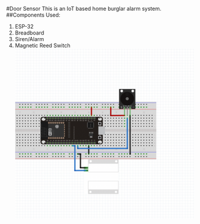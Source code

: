 #Door Sensor
This is an IoT based home burglar alarm system.
##Components Used:
1. ESP-32
2. Breadboard
3. Siren/Alarm
4. Magnetic Reed Switch
![This is an image](assets/ESP32_REED_PINOUT.png)
